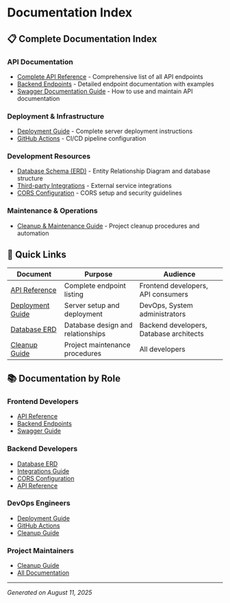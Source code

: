 # Documentation Index

## 📋 Complete Documentation Index

### API Documentation
- [Complete API Reference](api/backend-api.md) - Comprehensive list of all API endpoints
- [Backend Endpoints](api/BACKEND-endpoints.md) - Detailed endpoint documentation with examples
- [Swagger Documentation Guide](api/SWAGGER_DOCUMENTATION_GUIDE.md) - How to use and maintain API documentation

### Deployment & Infrastructure
- [Deployment Guide](deployment/DEPLOYMENT.md) - Complete server deployment instructions
- [GitHub Actions](deployment/GITHUB_ACTIONS_UPDATE.md) - CI/CD pipeline configuration

### Development Resources
- [Database Schema (ERD)](development/ERD.md) - Entity Relationship Diagram and database structure
- [Third-party Integrations](development/integrations.md) - External service integrations
- [CORS Configuration](development/CORS_UPDATE_INSTRUCTIONS.md) - CORS setup and security guidelines

### Maintenance & Operations
- [Cleanup & Maintenance Guide](maintenance/CLEANUP.md) - Project cleanup procedures and automation

## 🔗 Quick Links

| Document | Purpose | Audience |
|----------|---------|----------|
| [API Reference](api/backend-api.md) | Complete endpoint listing | Frontend developers, API consumers |
| [Deployment Guide](deployment/DEPLOYMENT.md) | Server setup and deployment | DevOps, System administrators |
| [Database ERD](development/ERD.md) | Database design and relationships | Backend developers, Database architects |
| [Cleanup Guide](maintenance/CLEANUP.md) | Project maintenance procedures | All developers |

## 📚 Documentation by Role

### Frontend Developers
- [API Reference](api/backend-api.md)
- [Backend Endpoints](api/BACKEND-endpoints.md)
- [Swagger Guide](api/SWAGGER_DOCUMENTATION_GUIDE.md)

### Backend Developers
- [Database ERD](development/ERD.md)
- [Integrations Guide](development/integrations.md)
- [CORS Configuration](development/CORS_UPDATE_INSTRUCTIONS.md)
- [API Reference](api/backend-api.md)

### DevOps Engineers
- [Deployment Guide](deployment/DEPLOYMENT.md)
- [GitHub Actions](deployment/GITHUB_ACTIONS_UPDATE.md)
- [Cleanup Guide](maintenance/CLEANUP.md)

### Project Maintainers
- [Cleanup Guide](maintenance/CLEANUP.md)
- [All Documentation](README.md)

---
*Generated on August 11, 2025*
